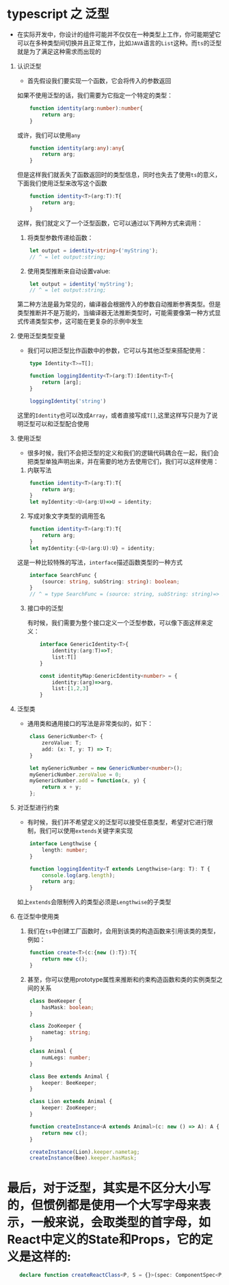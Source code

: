 # typescript 之 泛型

+ 在实际开发中，你设计的组件可能并不仅仅在一种类型上工作，你可能期望它可以在多种类型间切换并且正常工作，比如`JAVA`语言的`List`这种。而`ts`的泛型就是为了满足这种需求而出现的

1. 认识泛型

    + 首先假设我们要实现一个函数，它会将传入的参数返回

    如果不使用泛型的话，我们需要为它指定一个特定的类型：

    ```ts
        function identity(arg:number):number{
            return arg;
        }
    ```

    或许，我们可以使用`any`

    ```ts
        function identity(arg:any):any{
            return arg;
        }
    ```

    但是这样我们就丢失了函数返回时的类型信息，同时也失去了使用`ts`的意义，下面我们使用泛型来改写这个函数

    ```ts
        function identity<T>(arg:T):T{
            return arg;
        }
    ```

    这样，我们就定义了一个泛型函数，它可以通过以下两种方式来调用：

    1. 将类型参数传递给函数：

    ```ts
        let output = identity<string>('myString');
        // ^ = let output:string;
    ```

    2. 使用类型推断来自动设置value:

    ```ts
        let output = identity('myString');
        // ^ = let output:string;
    ```

    第二种方法是最为常见的，编译器会根据传入的参数自动推断参赛类型。但是类型推断并不是万能的，当编译器无法推断类型时，可能需要像第一种方式显式传递类型实参，这可能在更复杂的示例中发生

2. 使用泛型类型变量

    + 我们可以把泛型比作函数中的参数，它可以与其他泛型来搭配使用：

    ```ts
        type Identity<T>=T[];

        function loggingIdentity<T>(arg:T):Identity<T>{
            return [arg];
        }

        loggingIdentity('string')
    ```
    这里的`Identity`也可以改成`Array`，或者直接写成`T[]`,这里这样写只是为了说明泛型可以和泛型配合使用

3. 使用泛型

    + 很多时候，我们不会把泛型的定义和我们的逻辑代码耦合在一起，我们会把类型单独声明出来，并在需要的地方去使用它们，我们可以这样使用：

    1. 内联写法

    ```ts
        function identity<T>(arg:T):T{
            return arg;
        }
        let myIdentity:<U>(arg:U)=>U = identity;
    ```

    2. 写成对象文字类型的调用签名

    ```ts
        function identity<T>(arg:T):T{
            return arg;
        }
        let myIdentity:{<U>(arg:U):U} = identity;
    ```

    这是一种比较特殊的写法，`interface`描述函数类型的一种方式

    ```ts
        interface SearchFunc {
            (source: string, subString: string): boolean;
        }
        // ^ = type SearchFunc = (source: string, subString: string)=> boolean;
    ```

    3. 接口中的泛型

        有时候，我们需要为整个接口定义一个泛型参数，可以像下面这样来定义：

        ```ts
            interface GenericIdentity<T>{
                identity:(arg:T)=>T;
                list:T[]
            }

            const identityMap:GenericIdentity<number> = {
                identity:(arg)=>arg,
                list:[1,2,3]
            }
        ```

4. 泛型类

    + 通用类和通用接口的写法是非常类似的，如下：

    ```ts
        class GenericNumber<T> {
            zeroValue: T;
            add: (x: T, y: T) => T;
        }

        let myGenericNumber = new GenericNumber<number>();
        myGenericNumber.zeroValue = 0;
        myGenericNumber.add = function(x, y) {
            return x + y;
        };
    ```

5. 对泛型进行约束

    + 有时候，我们并不希望定义的泛型可以接受任意类型，希望对它进行限制，我们可以使用`extends`关键字来实现

    ```ts
        interface Lengthwise {
            length: number;
        }

        function loggingIdentity<T extends Lengthwise>(arg: T): T {
            console.log(arg.length);
            return arg;
        }
    ```

    如上`extends`会限制传入的类型必须是`Lengthwise`的子类型

6. 在泛型中使用类

    1. 我们在`ts`中创建工厂函数时，会用到该类的构造函数来引用该类的类型，例如：

    ```ts
        function create<T>(c:{new ():T}):T{
            return new c();
        }
    ```

    2. 甚至，你可以使用prototype属性来推断和约束构造函数和类的实例类型之间的关系

    ```ts
        class BeeKeeper {
            hasMask: boolean;
        }

        class ZooKeeper {
            nametag: string;
        }

        class Animal {
            numLegs: number;
        }

        class Bee extends Animal {
            keeper: BeeKeeper;
        }

        class Lion extends Animal {
            keeper: ZooKeeper;
        }

        function createInstance<A extends Animal>(c: new () => A): A {
            return new c();
        }

        createInstance(Lion).keeper.nametag;
        createInstance(Bee).keeper.hasMask;
    ```

# 最后，对于泛型，其实是不区分大小写的，但惯例都是使用一个大写字母来表示，一般来说，会取类型的首字母，如React中定义的State和Props，它的定义是这样的:

```ts
    declare function createReactClass<P, S = {}>(spec: ComponentSpec<P, S>): ClassicComponentClass<P>;
```
